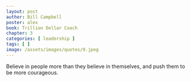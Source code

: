 ```yaml
---
layout: post
author: Bill Campbell
poster: alex
book: Trillion Dollar Coach
chapter: 3
categories: [ leadership ]
tags: [ ]
image: /assets/images/quotes/9.jpeg
---
```

Believe in people 
more than they believe in themselves, 
and push them to be more courageous. 
